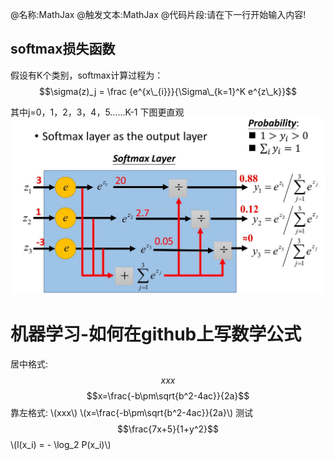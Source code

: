 @名称:MathJax
@触发文本:MathJax
@代码片段:请在下一行开始输入内容!
<script type="text/javascript" src="http://cdn.mathjax.org/mathjax/latest/MathJax.js?config=default"></script>

## softmax损失函数 ##

假设有K个类别，softmax计算过程为：
$$\sigma(z)_j = \frac {e^{x\_{i}}}{\Sigma\_{k=1}^K e^{z\_k}}$$

其中j=0，1，2，3，4，5……K-1
下图更直观
<img src="images/softmaxloss.jpg" width="640"/>


# 机器学习-如何在github上写数学公式
<script type="text/javascript" src="http://cdn.mathjax.org/mathjax/latest/MathJax.js?config=default"></script>
居中格式: $$xxx$$
$$x=\frac{-b\pm\sqrt{b^2-4ac}}{2a}$$
靠左格式: \\(xxx\\)
\\(x=\frac{-b\pm\sqrt{b^2-4ac}}{2a}\\)
测试
$$\frac{7x+5}{1+y^2}$$
\\(l(x_i) = - \log_2 P(x_i)\\)
